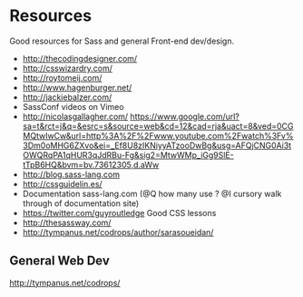 # Resources

Good resources for Sass and general Front-end dev/design. 

* http://thecodingdesigner.com/
* http://csswizardry.com/
* http://roytomeij.com/
* http://www.hagenburger.net/
* http://jackiebalzer.com/
* SassConf videos on Vimeo
* http://nicolasgallagher.com/
https://www.google.com/url?sa=t&rct=j&q=&esrc=s&source=web&cd=12&cad=rja&uact=8&ved=0CGMQtwIwCw&url=http%3A%2F%2Fwww.youtube.com%2Fwatch%3Fv%3Dm0oMHG6ZXvo&ei=_Ef8U8zIKNiyyATzooDwBg&usg=AFQjCNG0Ai3tOWQRqPA1qHUR3qJdRBu-Fg&sig2=MtwWMp_iGg9SlE-tTpB6HQ&bvm=bv.73612305,d.aWw
* http://blog.sass-lang.com
* http://cssguidelin.es/
* Documentation sass-lang.com (@Q how many use ? @I cursory walk through of documentation site)
* https://twitter.com/guyroutledge Good CSS lessons
* http://thesassway.com/
* http://tympanus.net/codrops/author/sarasoueidan/

## General Web Dev

http://tympanus.net/codrops/
